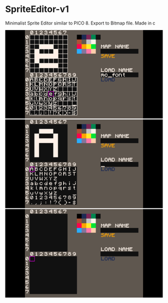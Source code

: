 # SpriteEditor-v1
Minimalist Sprite Editor similar to PICO 8. Export to Bitmap file. Made in c

![](Images/SpriteEditor_pic1.png)
![](Images/SpriteEditor_pic2.png)
![](Images/SpriteEditor_pic3.png)
